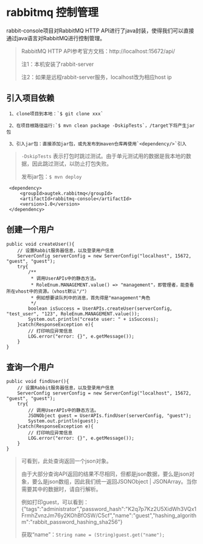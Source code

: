 # rabbitmq 控制管理

rabbit-console项目对RabbitMQ HTTP API进行了java封装，使得我们可以直接通过java语言对RabbitMQ进行控制管理。

> RabbitMQ HTTP API参考官方文档：http://localhost:15672/api/
>
> 注1：本机安装了rabbit-server
>
> 注2：如果是远程rabbit-server服务，localhost改为相应host ip


 引入项目依赖
----------

	 1、clone项目到本地：`$ git clone xxx`

	 2、在项目根路径运行:`$ mvn clean package -DskipTests`，/target下将产生jar包

	 3、引入jar包：直接添加jar包，或先发布到maven仓库再使用`<dependency/>`引入

> `-DskipTests` 表示打包时跳过测试。由于单元测试用的数据是我本地的数据，因此跳过测试，以防止打包失败。
>
> 发布jar包：`$ mvn deploy`

     <dependency>
		 <groupId>augtek.rabbitmq</groupId>
	     <artifactId>rabbitmq-console</artifactId>
	     <version>1.0</version>
	 </dependency>

创建一个用户
----------
	public void createUser(){
        // 设置Rabbit服务器信息，以及登录用户信息
        ServerConfig serverConfig = new ServerConfig("localhost", 15672, "guest", "guest");
        try{
            /**
             * 调用UserAPIs中的静态方法。
             * RoleEnum.MANAGEMENT.value() => "management"，即管理者，能查看所在vhost中的资源。（vhost默认"/"）
             * 例如想要读队列中的消息，首先得是"management"角色
             */
            boolean isSuccess = UserAPIs.createUser(serverConfig, "test_user", "123", RoleEnum.MANAGEMENT.value());
            System.out.println("create user: " + isSuccess);
        }catch(ResponseException e){
            // 打印响应异常信息
            LOG.error("error: {}", e.getMessage());
        }
    }

查询一个用户
----------
	public void findUser(){
        // 设置Rabbit服务器信息，以及登录用户信息
        ServerConfig serverConfig = new ServerConfig("localhost", 15672, "guest", "guest");
        try{
	        // 调用UserAPIs中的静态方法。
            JSONObject guest = UserAPIs.findUser(serverConfig, "guest");
            System.out.println(guest);
        }catch(ResponseException e){
            // 打印响应异常信息
            LOG.error("error: {}", e.getMessage());
        }
    }

> 可看到，此处查询返回一个json对象。
>
> 由于大部分查询API返回的结果不尽相同，但都是json数据，要么是json对象，要么是json数组，因此我们统一返回JSONObject | JSONArray。当你需要其中的数据时，请自行解析。
>
> 例如打印guest，可以看到：
> {"tags":"administrator","password_hash":"K2q7p7Kz2U5XidWh3VQx1FrmhZvnzJm76y2KOhBfOSW/C5cf","name":"guest","hashing_algorithm":"rabbit_password_hashing_sha256"}
>
> 获取“name”：`String name = (String)guest.get("name");`

